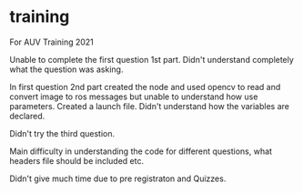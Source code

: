 # training
For AUV Training 2021

Unable to complete the first question 1st part. Didn't understand completely what the question was asking. 

In first question 2nd part created the node and used opencv to read and convert image to ros messages but unable to understand how use parameters.
Created a launch file.
Didn't understand how the variables are declared.

Didn't try the third question.

Main difficulty in understanding the code for different questions, what headers file should be included etc.

Didn't give much time due to pre registraton and Quizzes.

